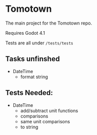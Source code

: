# Tomotown

The main project for the Tomotown repo.

Requires Godot 4.1

Tests are all under `/tests/tests`

## Tasks unfinshed
- DateTime
    - format string

## Tests Needed:
- DateTime
    - add/subtract unit functions
    - comparisons
    - same unit comparisons
    - to string